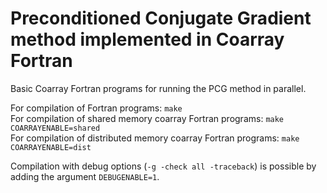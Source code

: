 # Preconditioned Conjugate Gradient method implemented in Coarray Fortran  


Basic Coarray Fortran programs for running the PCG method in parallel.  

For compilation of Fortran programs: `make`  
For compilation of shared memory coarray Fortran programs: `make COARRAYENABLE=shared`  
For compilation of distributed memory coarray Fortran programs: `make COARRAYENABLE=dist`  

Compilation with debug options (`-g -check all -traceback`) is possible by adding the argument `DEBUGENABLE=1`.  





